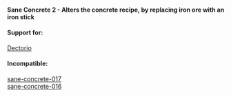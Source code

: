 #### Sane Concrete 2 - Alters the concrete recipe, by replacing iron ore with an iron stick  

#### Support for:  
[Dectorio](https://mods.factorio.com/mod/Dectorio)  

#### Incompatible:  
[sane-concrete-017](https://mods.factorio.com/mod/sane-concrete-017)  
[sane-concrete-016](https://mods.factorio.com/mod/sane-concrete-016)  
